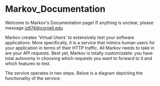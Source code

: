# Markov_Documentation

Welcome to Markov's Documentation page! 
If anything is unclear, please message jz674@cornell.edu

Markov creates 'Virtual Users' to extensively test your software applications. More specifically, it is a service that mimics human users for your application in terms of their HTTP traffic. All Markov needs to take in are your API requests. Best yet, Markov is totally customizable: you have total autonomy in choosing which requests you want to forward to it and which features to test.

The service operates in two steps. Below is a diagram depicting the functionality of the service:
